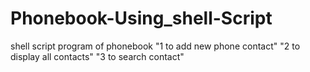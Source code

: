 # Phonebook-Using_shell-Script
 shell script program of phonebook   "1 to add new phone contact" 	"2 to display all contacts"  "3 to search contact"
